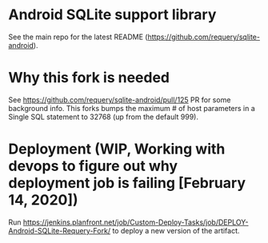 # Android SQLite support library

See the main repo for the latest README (https://github.com/requery/sqlite-android).

# Why this fork is needed

See https://github.com/requery/sqlite-android/pull/125 PR for some background info. This forks bumps the maximum # of host parameters in a Single SQL statement to 32768 (up from the default 999).

# Deployment (WIP, Working with devops to figure out why deployment job is failing [February 14, 2020])

Run https://jenkins.planfront.net/job/Custom-Deploy-Tasks/job/DEPLOY-Android-SQLite-Requery-Fork/ to deploy a new version of the artifact.
